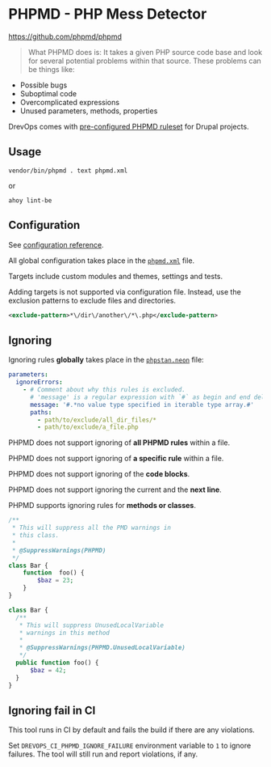 # PHPMD - PHP Mess Detector

https://github.com/phpmd/phpmd

> What PHPMD does is: It takes a given PHP source code base and look for several
> potential problems within that source. These problems can be things like:

- Possible bugs
- Suboptimal code
- Overcomplicated expressions
- Unused parameters, methods, properties

DrevOps comes with [pre-configured PHPMD ruleset](../../../../phpmd.xml)
for Drupal projects.

## Usage

```shell
vendor/bin/phpmd . text phpmd.xml
```

or

```shell
ahoy lint-be
```

## Configuration

See [configuration reference](https://phpmd.org/documentation/index.html).

All global configuration takes place in the [`phpmd.xml`](../../../../phpmd.xml)
file.

Targets include custom modules and themes, settings and tests.

Adding targets is not supported via configuration file. Instead, use the
exclusion patterns to exclude files and directories.

```xml
<exclude-pattern>*\/dir\/another\/*\.php</exclude-pattern>
```

## Ignoring

Ignoring rules **globally** takes place in
the [`phpstan.neon`](../../../../phpstan.neon) file:

```yaml
parameters:
  ignoreErrors:
    - # Comment about why this rules is excluded.
      # 'message' is a regular expression with `#` as begin and end delimiters.
      message: '#.*no value type specified in iterable type array.#'
      paths:
        - path/to/exclude/all_dir_files/*
        - path/to/exclude/a_file.php
```

PHPMD does not support ignoring of **all PHPMD rules** within a file.

PHPMD does not support ignoring of **a specific rule** within a file.

PHPMD does not support ignoring of the **code blocks**.

PHPMD does not support ignoring the current and the **next line**.

PHPMD supports ignoring rules for **methods or classes**.

```php
/**
 * This will suppress all the PMD warnings in
 * this class.
 *
 * @SuppressWarnings(PHPMD)
 */
class Bar {
    function  foo() {
        $baz = 23;
    }
}

class Bar {
  /**
   * This will suppress UnusedLocalVariable
   * warnings in this method
   *
   * @SuppressWarnings(PHPMD.UnusedLocalVariable)
   */
  public function foo() {
      $baz = 42;
  }
}
```

## Ignoring fail in CI

This tool runs in CI by default and fails the build if there are any violations.

Set `DREVOPS_CI_PHPMD_IGNORE_FAILURE` environment variable to `1` to ignore
failures. The tool will still run and report violations, if any.
